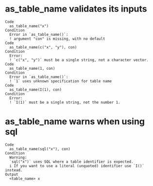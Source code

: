 # as_table_name validates its inputs

    Code
      as_table_name("x")
    Condition
      Error in `as_table_name()`:
      ! argument "con" is missing, with no default
    Code
      as_table_name(c("x", "y"), con)
    Condition
      Error:
      ! `c("x", "y")` must be a single string, not a character vector.
    Code
      as_table_name(1, con)
    Condition
      Error in `as_table_name()`:
      ! `1` uses unknown specification for table name
    Code
      as_table_name(I(1), con)
    Condition
      Error:
      ! `I(1)` must be a single string, not the number 1.

# as_table_name warns when using sql

    Code
      as_table_name(sql("x"), con)
    Condition
      Warning:
      `sql("x")` uses SQL where a table identifier is expected.
      i If you want to use a literal (unquoted) identifier use `I()` instead.
    Output
      <table_name> x

